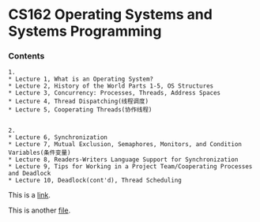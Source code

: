 # CS162 Operating Systems and Systems Programming

### Contents

	1.
	* Lecture 1, What is an Operating System?
	* Lecture 2, History of the World Parts 1-5, OS Structures
	* Lecture 3, Concurrency: Processes, Threads, Address Spaces
	* Lecture 4, Thread Dispatching(线程调度)
	* Lecture 5, Cooperating Threads(协作线程)


	2.
	* Lecture 6, Synchronization
	* Lecture 7, Mutual Exclusion, Semaphores, Monitors, and Condition Variables(条件变量)
	* Lecture 8, Readers-Writers Language Support for Synchronization
	* Lecture 9, Tips for Working in a Project Team/Cooperating Processes and Deadlock
	* Lecture 10, Deadlock(cont'd), Thread Scheduling





This is a [link](https://www.youtube.com).

This is another [file](test1.md).
